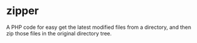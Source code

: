 # zipper
A PHP code for easy get the latest modified files from a directory, and then zip those files in the original directory tree.
